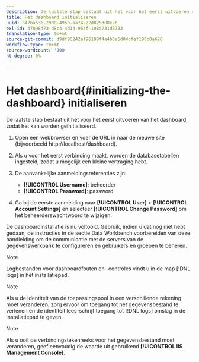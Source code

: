 ```yaml
---
description: De laatste stap bestaat uit het voor het eerst uitvoeren van het dashboard, zodat het kan worden geïnitialiseerd.
title: Het dashboard initialiseren
uuid: 847ba63e-29d8-4950-aa74-22d825388e2b
exl-id: 47098d73-d8c4-4d14-964f-108a731d3733
translation-type: tm+mt
source-git-commit: d9df90242ef96188f4e4b5e6d04cfef196b0a628
workflow-type: tm+mt
source-wordcount: '200'
ht-degree: 0%

---
```


# Het dashboard{#initializing-the-dashboard} initialiseren

De laatste stap bestaat uit het voor het eerst uitvoeren van het dashboard, zodat het kan worden geïnitialiseerd.

1. Open een webbrowser en voer de URL in naar de nieuwe site (bijvoorbeeld http://localhost/dashboard).
1. Als u voor het eerst verbinding maakt, worden de databasetabellen ingesteld, zodat u mogelijk een kleine vertraging hebt.
1. De aanvankelijke aanmeldingsreferenties zijn:

   * **[!UICONTROL Username]**: beheerder
   * **[!UICONTROL Password]**: password

1. Ga bij de eerste aanmelding naar **[!UICONTROL User]** > **[!UICONTROL Account Settings]** en selecteer **[!UICONTROL Change Password]** om het beheerderswachtwoord te wijzigen.

De dashboardinstallatie is nu voltooid. Gebruik, indien u dat nog niet hebt gedaan, de instructies in de sectie Data Workbench voorbereiden van deze handleiding om de communicatie met de servers van de gegevenswerkbank te configureren en gebruikers en groepen te beheren.

>[!NOTE]
>
>Logbestanden voor dashboardfouten en -controles vindt u in de map [!DNL logs] in het installatiepad.

>[!NOTE]
>
>Als u de identiteit van de toepassingspool in een verschillende rekening moet veranderen, zorg ervoor om toegang tot het gegevensbestand te verlenen en de identiteit lees-schrijf toegang tot [!DNL logs] omslag in de installatiepad te geven.

>[!NOTE]
>
>Als u ooit de verbindingstekenreeks voor het gegevensbestand moet veranderen, geef eenvoudig de waarde uit gebruikend **[!UICONTROL IIS Management Console]**.
